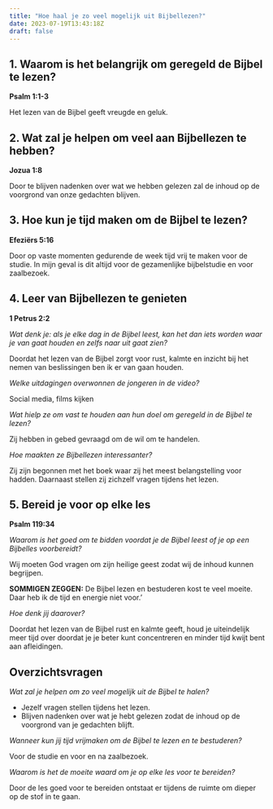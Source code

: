 ```yaml
---
title: "Hoe haal je zo veel mogelijk uit Bijbellezen?"
date: 2023-07-19T13:43:18Z
draft: false
---
```


## 1. Waarom is het belangrijk om geregeld de Bijbel te lezen?

**Psalm 1:1-3**

Het lezen van de Bijbel geeft vreugde en geluk.

## 2. Wat zal je helpen om veel aan Bijbellezen te hebben?

**Jozua 1:8**

Door te blijven nadenken over wat we hebben gelezen zal de inhoud op de voorgrond van onze
gedachten blijven.

## 3. Hoe kun je tijd maken om de Bijbel te lezen?

**Efeziërs 5:16**

Door op vaste momenten gedurende de week tijd vrij te maken voor de studie. In mijn geval is dit
altijd voor de gezamenlijke bijbelstudie en voor zaalbezoek.

## 4. Leer van Bijbellezen te genieten

**1 Petrus 2:2**

_Wat denk je: als je elke dag in de Bijbel leest, kan het dan iets worden waar je van gaat houden en zelfs naar uit gaat zien?_

Doordat het lezen van de Bijbel zorgt voor rust, kalmte en inzicht bij het nemen van beslissingen ben ik er van gaan houden.

_Welke uitdagingen overwonnen de jongeren in de video?_

Social media, films kijken

_Wat hielp ze om vast te houden aan hun doel om geregeld in de Bijbel te lezen?_

Zij hebben in gebed gevraagd om de wil om te handelen.

_Hoe maakten ze Bijbellezen interessanter?_

Zij zijn begonnen met het boek waar zij het meest belangstelling voor hadden. Daarnaast stellen zij zichzelf vragen tijdens
het lezen.

## 5. Bereid je voor op elke les

**Psalm 119:34**

_Waarom is het goed om te bidden voordat je de Bijbel leest of je op een Bijbelles voorbereidt?_

Wij moeten God vragen om zijn heilige geest zodat wij de inhoud kunnen begrijpen.

**SOMMIGEN ZEGGEN:** De Bijbel lezen en bestuderen kost te veel moeite. Daar heb ik de tijd en energie niet voor.’

_Hoe denk jij daarover?_

Doordat het lezen van de Bijbel rust en kalmte geeft, houd je uiteindelijk meer tijd over doordat je je beter kunt
concentreren en minder tijd kwijt bent aan afleidingen.

## Overzichtsvragen

_Wat zal je helpen om zo veel mogelijk uit de Bijbel te halen?_

- Jezelf vragen stellen tijdens het lezen.
- Blijven nadenken over wat je hebt gelezen zodat de inhoud op de voorgrond van je gedachten blijft.

_Wanneer kun jij tijd vrijmaken om de Bijbel te lezen en te bestuderen?_

Voor de studie en voor en na zaalbezoek.

_Waarom is het de moeite waard om je op elke les voor te bereiden?_

Door de les goed voor te bereiden ontstaat er tijdens de ruimte om dieper op de stof in te gaan.

